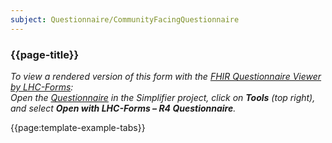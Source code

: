 ```yaml
---
subject: Questionnaire/CommunityFacingQuestionnaire
---
```


### {{page-title}}

_To view a rendered version of this form with the [FHIR Questionnaire Viewer by LHC-Forms](https://lhncbc.github.io/questionnaire-viewer/):_   
_Open the [Questionnaire](https://simplifier.net/Menstrual-Bleeding/CommunityFacingQuestionnaire/) in the Simplifier project, click on **Tools** (top right), and select **Open with LHC-Forms – R4 Questionnaire**._

{{page:template-example-tabs}}
